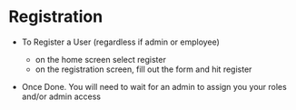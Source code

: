# Registration

- To Register a User (regardless if admin or employee)
  - on the home screen select register 
  - on the registration screen, fill out the form and hit register

- Once Done. You will need to wait for an admin to assign you your roles and/or admin access 
